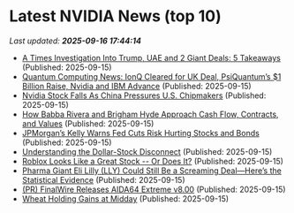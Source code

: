 # Latest NVIDIA News (top 10)
_Last updated: **2025-09-16 17:44:14**_

- [A Times Investigation Into Trump, UAE and 2 Giant Deals: 5 Takeaways](https://biztoc.com/x/a632f932ee2303b4) (Published: 2025-09-15)
- [Quantum Computing News: IonQ Cleared for UK Deal, PsiQuantum’s $1 Billion Raise, Nvidia and IBM Advance](https://biztoc.com/x/96cdf7a12162575f) (Published: 2025-09-15)
- [Nvidia Stock Falls As China Pressures U.S. Chipmakers](https://biztoc.com/x/5b4afd1f3c1ae3f6) (Published: 2025-09-15)
- [How Babba Rivera and Brigham Hyde Approach Cash Flow, Contracts, and Values](https://biztoc.com/x/02d1b21ca16934e0) (Published: 2025-09-15)
- [JPMorgan’s Kelly Warns Fed Cuts Risk Hurting Stocks and Bonds](https://biztoc.com/x/f8a1f9c0d525a6eb) (Published: 2025-09-15)
- [Understanding the Dollar-Stock Disconnect](https://biztoc.com/x/708e70ec6c9ce6ca) (Published: 2025-09-15)
- [Roblox Looks Like a Great Stock -- Or Does It?](https://biztoc.com/x/a6f63b1371db0e5e) (Published: 2025-09-15)
- [Pharma Giant Eli Lilly (LLY) Could Still Be a Screaming Deal—Here’s the Statistical Evidence](https://biztoc.com/x/cb33f378bfe1f2d1) (Published: 2025-09-15)
- [(PR) FinalWire Releases AIDA64 Extreme v8.00](https://www.techpowerup.com/341024/finalwire-releases-aida64-extreme-v8-00) (Published: 2025-09-15)
- [Wheat Holding Gains at Midday](https://biztoc.com/x/ef7c102bc0ac246f) (Published: 2025-09-15)
